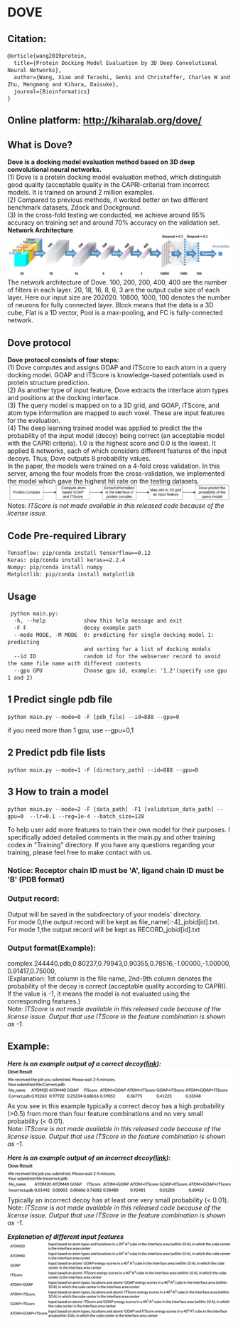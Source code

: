 # DOVE
## Citation:
```
@article{wang2019protein,
  title={Protein Docking Model Evaluation by 3D Deep Convolutional Neural Networks},
  author={Wang, Xiao and Terashi, Genki and Christoffer, Charles W and Zhu, Mengmeng and Kihara, Daisuke},
  journal={Bioinformatics}
}
```
## Online platform: http://kiharalab.org/dove/
## What is Dove?
**Dove is a docking model evaluation method based on 3D deep convolutional neural networks.**  
(1) Dove is a protein docking model evaluation method, which distinguish good quality (acceptable quality in the CAPRI-criteria) from incorrect models. It is trained on around 2 million examples.    
(2) Compared to previous methods, it worked better on two different benchmark datasets, Zdock and Dockground.     
(3) In the cross-fold testing we conducted, we achieve around 85% accuracy on training set and around 70% accuracy on the validation set.  
**Network Architecture**
![](https://github.com/kiharalab/DOVE/blob/master/Web/img/model_bold.jpg)   
The network architecture of Dove. 100, 200, 200, 400, 400 are the number of filters in each layer. 20, 18, 16, 8, 6, 3 are the output cube size of each layer. Here our input size are 20*20*20. 10800, 1000, 100 denotes the number of neurons for fully connected layer. Block means that the data is a 3D cube, Flat is a 1D vector, Pool is a max-pooling, and FC is fully-connected network.
## Dove protocol
**Dove protocol consists of four steps:**   
(1) Dove computes and assigns GOAP and ITScore to each atom in a query docking model. GOAP and ITScore is knowledge-based potentials used in protein structure prediction.   
(2) As another type of input feature, Dove extracts the interface atom types and positions at the docking interface.   
(3) The query model is mapped on to a 3D grid, and GOAP, ITScore, and atom type information are mapped to each voxel. These are input features for the evaluation.   
(4) The deep learning trained model was applied to predict the the probability of the input model (decoy) being correct (an acceptable model with the CAPRI criteria). 1.0 is the highest score and 0.0 is the lowest. It applied 8 networks, each of which considers different features of the input decoys. Thus, Dove outputs 8 probability values.     
In the paper, the models were trained on a 4-fold cross validation. In this server, among the four models from the cross-validation, we implemented the model which gave the highest hit rate on the testing datasets.
![](https://github.com/kiharalab/DOVE/blob/master/Web/img/Flowchart.jpg)   
Notes: *ITScore is not made available in this released code because of the license issue.*

## Code Pre-required Library
```
Tensoflow: pip/conda install tensorflow==0.12
Keras: pip/conda install keras==2.2.4
Numpy: pip/conda install numpy
Matplotlib: pip/conda install matplotlib
```
## Usage
```
 python main.py:   
  -h, --help            show this help message and exit   
  -F F                  decoy example path    
  --mode MODE, -M MODE  0: predicting for single docking model 1: predicting
                        and sorting for a list of docking models   
  --id ID               random id for the webserver record to avoid the same file name with different contents
  --gpu GPU             Choose gpu id, example: '1,2'(specify use gpu 1 and 2)   
```
## 1 Predict single pdb file
```
python main.py --mode=0 -F [pdb_file] --id=888 --gpu=0   
```
if you need more than 1 gpu, use --gpu=0,1
## 2 Predict pdb file lists
```
python main.py --mode=1 -F [directory_path] --id=888 --gpu=0  
```
## 3 How to train a model  
```
python main.py --mode=2 -F [data_path] -F1 [validation_data_path] --gpu=0  --lr=0.1 --reg=1e-4 --batch_size=128
```
To help user add more features to train their own model for their purposes. I specifically added detailed comments in the main.py and other training codes in "Training" directory. If you have any questions regarding your training, please feel free to make contact with us.
### Notice: Receptor chain ID must be 'A', ligand chain ID must be 'B' (PDB format)    
### Output record:    
Output will be saved in the subdirectory of your models' directory.       
For mode 0,the output record will be kept as file_name[:-4]_jobid[id].txt.    
For mode 1,the output record will be kept as RECORD_jobid[id].txt
### Output format(Example):   
complex.244440.pdb,0.80237,0.79943,0.90355,0.78516,-1.00000,-1.00000,0.91417,0.75000,     
(Explanation: 1st column is the file name, 2nd-9th column denotes the probability of the decoy is correct (acceptable quality according to CAPRI). If the value is -1, it means the model is not evaluated using the corresponding features.)    
Note: *ITScore is not made available in this released code because of the license issue. Output that use ITScore in the feature combination is shown as -1.*

## Example: 
***Here is an example output of a correct decoy([link](https://github.com/kiharalab/DOVE/blob/master/Web/Example/Correct.pdb)):***   
![](https://github.com/kiharalab/DOVE/blob/master/Web/img/Correct.png)      
As you see in this example typically a correct decoy has a high probability (>0.5) from more than four feature combinations and no very small probability (< 0.01).    
Note: *ITScore is not made available in this released code because of the license issue. Output that use ITScore in the feature combination is shown as -1.*
      
***Here is an example output of an incorrect decoy([link](https://github.com/kiharalab/DOVE/blob/master/Web/Example/Incorrect.pdb)):***      
![](https://github.com/kiharalab/DOVE/blob/master/Web/img/Incorrect.png)  
Typically an incorrect decoy has at least one very small probability (< 0.01).    
Note: *ITScore is not made available in this released code because of the license issue. Output that use ITScore in the feature combination is shown as -1.*
     
***Explanation of different input features***   
![](https://github.com/kiharalab/DOVE/blob/master/Web/img/input_instruction.png) 

